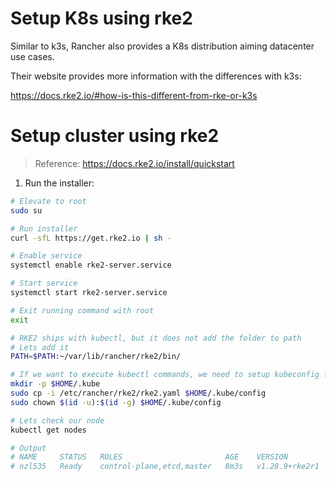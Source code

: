 # Setup K8s using rke2
Similar to k3s, Rancher also provides a K8s distribution aiming datacenter use cases.

Their website provides more information with the differences with k3s:

https://docs.rke2.io/#how-is-this-different-from-rke-or-k3s

# Setup cluster using rke2

> Reference: https://docs.rke2.io/install/quickstart

1. Run the installer:

```bash
# Elevate to root
sudo su

# Run installer
curl -sfL https://get.rke2.io | sh -

# Enable service
systemctl enable rke2-server.service

# Start service
systemctl start rke2-server.service

# Exit running command with root
exit

# RKE2 ships with kubectl, but it does not add the folder to path
# Lets add it
PATH=$PATH:~/var/lib/rancher/rke2/bin/

# If we want to execute kubectl commands, we need to setup kubeconfig file
mkdir -p $HOME/.kube
sudo cp -i /etc/rancher/rke2/rke2.yaml $HOME/.kube/config
sudo chown $(id -u):$(id -g) $HOME/.kube/config

# Lets check our node
kubectl get nodes

# Output
# NAME     STATUS   ROLES                       AGE    VERSION
# nzl535   Ready    control-plane,etcd,master   8m3s   v1.28.9+rke2r1
```